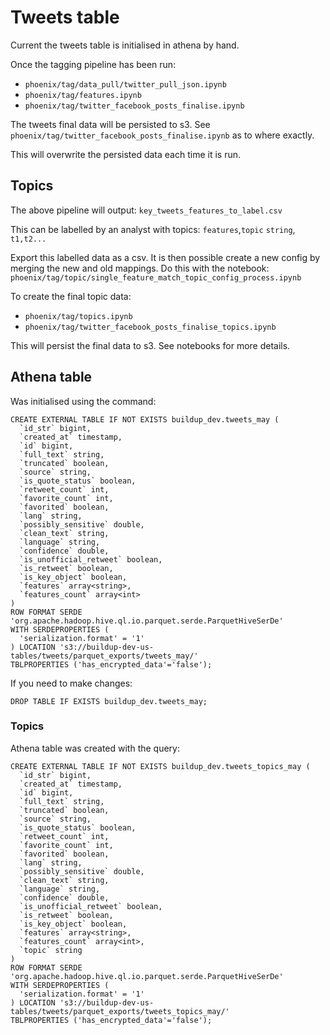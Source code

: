 # Tweets table
Current the tweets table is initialised in athena by hand.

Once the tagging pipeline has been run:
- `phoenix/tag/data_pull/twitter_pull_json.ipynb`
- `phoenix/tag/features.ipynb`
- `phoenix/tag/twitter_facebook_posts_finalise.ipynb`


The tweets final data will be persisted to s3. See `phoenix/tag/twitter_facebook_posts_finalise.ipynb`
as to where exactly.

This will overwrite the persisted data each time it is run.

## Topics
The above pipeline will output:
`key_tweets_features_to_label.csv`

This can be labelled by an analyst with topics:
`features`,`topic`
`string`, `t1,t2...`

Export this labelled data as a csv. It is then possible create a new config by merging the new and old mappings. Do this with the notebook:
`phoenix/tag/topic/single_feature_match_topic_config_process.ipynb`


To create the final topic data:
- `phoenix/tag/topics.ipynb`
- `phoenix/tag/twitter_facebook_posts_finalise_topics.ipynb`

This will persist the final data to s3. See notebooks for more details.

## Athena table
Was initialised using the command:
```
CREATE EXTERNAL TABLE IF NOT EXISTS buildup_dev.tweets_may (
  `id_str` bigint,
  `created_at` timestamp,
  `id` bigint,
  `full_text` string,
  `truncated` boolean,
  `source` string,
  `is_quote_status` boolean,
  `retweet_count` int,
  `favorite_count` int,
  `favorited` boolean,
  `lang` string,
  `possibly_sensitive` double,
  `clean_text` string,
  `language` string,
  `confidence` double,
  `is_unofficial_retweet` boolean,
  `is_retweet` boolean,
  `is_key_object` boolean,
  `features` array<string>,
  `features_count` array<int>
)
ROW FORMAT SERDE 'org.apache.hadoop.hive.ql.io.parquet.serde.ParquetHiveSerDe'
WITH SERDEPROPERTIES (
  'serialization.format' = '1'
) LOCATION 's3://buildup-dev-us-tables/tweets/parquet_exports/tweets_may/'
TBLPROPERTIES ('has_encrypted_data'='false');
```
If you need to make changes:
```
DROP TABLE IF EXISTS buildup_dev.tweets_may;
```

### Topics
Athena table was created with the query:
```
CREATE EXTERNAL TABLE IF NOT EXISTS buildup_dev.tweets_topics_may (
  `id_str` bigint,
  `created_at` timestamp,
  `id` bigint,
  `full_text` string,
  `truncated` boolean,
  `source` string,
  `is_quote_status` boolean,
  `retweet_count` int,
  `favorite_count` int,
  `favorited` boolean,
  `lang` string,
  `possibly_sensitive` double,
  `clean_text` string,
  `language` string,
  `confidence` double,
  `is_unofficial_retweet` boolean,
  `is_retweet` boolean,
  `is_key_object` boolean,
  `features` array<string>,
  `features_count` array<int>,
  `topic` string
)
ROW FORMAT SERDE 'org.apache.hadoop.hive.ql.io.parquet.serde.ParquetHiveSerDe'
WITH SERDEPROPERTIES (
  'serialization.format' = '1'
) LOCATION 's3://buildup-dev-us-tables/tweets/parquet_exports/tweets_topics_may/'
TBLPROPERTIES ('has_encrypted_data'='false');
```
